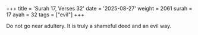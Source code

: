+++
title = 'Surah 17, Verses 32'
date = '2025-08-27'
weight = 2061
surah = 17
ayah = 32
tags = ["evil"]
+++

Do not go near adultery. It is truly a shameful deed and an evil way.
